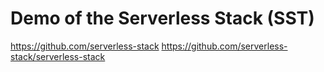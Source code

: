 # Demo of the Serverless Stack (SST)

https://github.com/serverless-stack
https://github.com/serverless-stack/serverless-stack
